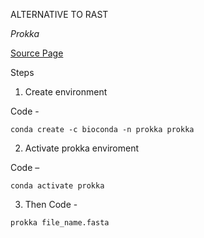 ALTERNATIVE TO RAST 


*Prokka*

[Source Page](https://github.com/tseemann/prokka)

Steps

1. Create environment 

Code -

`conda create -c bioconda -n prokka prokka`

2. Activate prokka enviroment 

Code – 

`conda activate prokka`

3. Then Code -

`prokka file_name.fasta`
